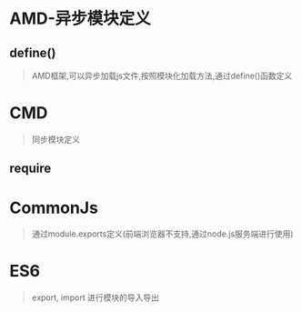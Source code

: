 # AMD-异步模块定义
## define()
> AMD框架,可以异步加载js文件,按照模块化加载方法,通过define()函数定义
# CMD
> 同步模块定义
## require
# CommonJs
> 通过module.exports定义(前端浏览器不支持,通过node.js服务端进行使用)
# ES6
> export, import 进行模块的导入导出